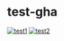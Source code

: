 # test-gha
[![test1](https://github.com/jjaviertb/test-gha/actions/workflows/test1.yaml/badge.svg)](https://github.com/jjaviertb/test-gha/actions/workflows/test1.yaml)
[![test2](https://github.com/jjaviertb/test-gha/actions/workflows/test2.yaml/badge.svg)](https://github.com/jjaviertb/test-gha/actions/workflows/test2.yaml)